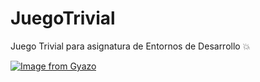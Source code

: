 # JuegoTrivial
Juego Trivial para asignatura de Entornos de Desarrollo :collision:

[![Image from Gyazo](https://i.gyazo.com/f55946b427968990f0d33f29024fd6d2.png)](https://gyazo.com/f55946b427968990f0d33f29024fd6d2)


